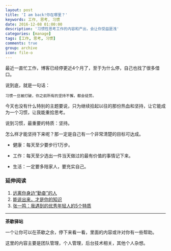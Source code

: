 ```yaml
---
layout: post
title: 'I am back!你在哪里？'
keywords: 工作, 思考, 习惯
date: 2016-12-08 01:00:00
description: '习惯性思考工作的内容和产出，会让你受益匪浅'
categories: [manage]
tags: [工作, 思考, 习惯]
comments: true
group: archive
icon: file-o
---
```


最近一直忙工作，博客已经停更近4个月了，至于为什么停，自己也找了很多借口。

说到底，就是一句话：

	习惯一旦被打破，你之前所有的坚持不懈，都会徒劳。

<!--more-->

今天也没有什么特别的主题要说，只为继续拾起以往的那份热血和坚持，让它能成为一个习惯，让我能重拾思考。

说到习惯，最重要的特质：坚持。

怎么样才能坚持下来呢？那一定是自己有一个非常清楚的目标可达成。

- 健康：每天至少要步行1万步。 

- 工作：每天至少选出一件当天做过的最有价值的事情记下来。

- 生活：一定要多陪家人，要充实自己。

### 延伸阅读 ###

1. [远离你身边“勤奋”的人](http://mp.weixin.qq.com/s/Cb2qLJJjnDa6UQPKjswjBg)
2. [能说出来，才是你的知识](http://mp.weixin.qq.com/s/WxHNOSyB2ytDADyPmESp2Q)
2. [张一鸣：我遇到的优秀年轻人的5个特质](http://mp.weixin.qq.com/s/NArx8I4InkffGiFn7554VQ)


----

**茶歇驿站**

一个让你可以在茶歇之余，停下来看一看，里面的内容或许对你有一些帮助。

这里的内容主要是团队管理，个人管理，后台技术相关，其他个人杂想。

